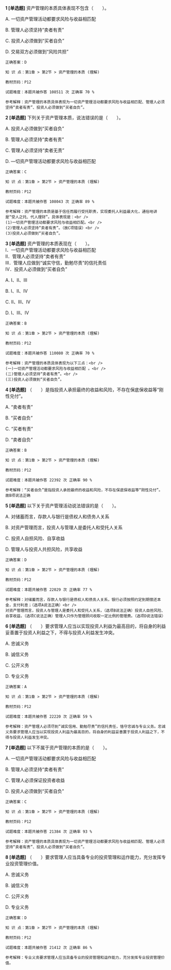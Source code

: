 **1 [单选题]** 资产管理的本质具体表现不包含（&emsp;&emsp;）。

A. 一切资产管理活动都要求风险与收益相匹配

B. 管理人必须坚持“卖者有责”

C. 投资人必须做到“买者自负”

D. 交易双方必须做到“风险共担”

```
正确答案：D

知 识 点：第1章 > 第2节 > 资产管理的本质 (理解)

教材页码：P12

试题难度：本题共被作答 108511 次 正确率 70 %

参考解释：资产管理的本质具体表现为一切资产管理活动都要求风险与收益相匹配、管理人必须坚持“卖者有责”、投资人必须做到“买者自负”。
```


**2 [单选题]** 下列关于资产管理本质，说法错误的是（&emsp;&emsp;）。

A. 投资人必须做到“买者自负”

B. 管理人必须坚持“卖者有责”

C. 管理人必须坚持“卖者无责”

D. —切资产管理活动都要求风险与收益相匹配

```
正确答案：C

知 识 点：第1章 > 第2节 > 资产管理的本质 (理解)

教材页码：P12

试题难度：本题共被作答 108043 次 正确率 89 %

参考解释：资产管理的本质是基于信任而履行受托职责，实现委托人利益最大化，通俗地讲是“受人之托、代人理财”。具体表现是：<br />
(1)一切资产管理活动都要求风险与收益相匹配。<br />
(2)管理人必须坚持“卖者有责”。（故C项错误）<br />
(3)投资人必须做到“买者自负”。
```


**3 [单选题]** 资产管理的本质表现在（&emsp;&emsp;）。<br />
Ⅰ．一切资产管理活动都要求风险与收益相匹配<br />
Ⅱ．管理人必须坚持“卖者有责”<br />
Ⅲ．管理人应做到“诚实守信，勤勉尽责”的信托责任<br />
Ⅳ．投资人必须做到“买者自负”

A. Ⅰ、Ⅱ、Ⅲ

B. Ⅰ、Ⅱ、Ⅳ

C. Ⅱ、Ⅲ、Ⅳ

D. Ⅰ、Ⅲ、Ⅳ

```
正确答案：B

知 识 点：第1章 > 第2节 > 资产管理的本质 (理解)

教材页码：P12

试题难度：本题共被作答 110080 次 正确率 70 %

参考解释：资产管理的本质具体表现为以下三点：<br />
(一)一切资产管理活动都要求风险与收益相匹配 。<br />
(二)管理人必须坚持“卖者有责”。<br />
(三)投资人必须做到“买者自负”。
```


**4 [单选题]** （&emsp;&emsp;）是指投资人承担最终的收益和风险，不存在保底保收益等“刚性兑付”。

A. “卖者有责”

B. “买者自负”

C. “买者有责”

D. “卖者自负”

```
正确答案：B

知 识 点：第1章 > 第2节 > 资产管理的本质 (理解)

教材页码：P12

试题难度：本题共被作答 22392 次 正确率 90 %

参考解释：“买者自负”是指投资人承担最终的收益和风险，不存在保底保收益等“刚性兑付”。故B项说法正确
```


**5 [单选题]** 以下关于资产管理活动说法错误的是（&emsp;&emsp;）。

A. 对储蓄而言，存款人与银行是债权人和债务人关系

B. 对资产管理而言，投资人与管理人是委托人和受托人关系

C. 投资人自担风险、自享收益

D. 管理人与投资人共担风险，共享收益

```
正确答案：D

知 识 点：第1章 > 第2节 > 资产管理的本质 (理解)

教材页码：P12

试题难度：本题共被作答 22029 次 正确率 77 %

参考解释：对储蓄而言，存款人与银行是债权人和债务人关系，银行必须按照约定到期偿还本金，支付利息；（选项A说法正确）<br />
对资产管理而言，投资人与管理人是委托人和受托人关系，（选项B说法正确）投资人自担风险、自享收益，（选项C说法正确）管理人只作为管理顾问收取一定比例的管理费。（选项D说法错误）
```


**6 [单选题]** （&emsp;&emsp;）要求管理人应当以实现投资人利益为最高目的，将自身的利益妥善置于投资人利益之下，不得与投资人利益发生冲突。

A. 忠诚义务

B. 诚信义务

C. 公开义务

D. 专业义务

```
正确答案：A

知 识 点：第1章 > 第2节 > 资产管理的本质 (理解)

教材页码：P12

试题难度：本题共被作答 22220 次 正确率 59 %

参考解释：资产管理人必须尽到“诚实信用、勤勉尽责”的信托责任，恪守忠诚与专业义务。忠诚义务要求管理人应当以实现投资人利益为最高目的，将自身的利益妥善置于投资人利益之下，不得与投资人利益发生冲突。
```


**7 [单选题]** 以下不属于资产管理的本质的是（&emsp;&emsp;）。

A. 一切资产管理活动都要求风险与收益相匹配

B. 管理人必须坚持“卖者有责”

C. 管理人必须保证投资者收益

D. 投资人必须做到“买者自负”

```
正确答案：C

知 识 点：第1章 > 第2节 > 资产管理的本质 (理解)

教材页码：P12

试题难度：本题共被作答 21384 次 正确率 93 %

参考解释：资产管理的本质具体表现为一切资产管理活动都要求风险与收益相匹配、管理人必须坚持“卖者有责”、投资人必须做到“买者自负”。
```


**8 [单选题]** （&emsp;&emsp;）要求管理人应当具备专业的投资管理和运作能力，充分发挥专业投资管理价值。

A. 忠诚义务

B. 诚信义务

C. 公开义务

D. 专业义务

```
正确答案：D

知 识 点：第1章 > 第2节 > 资产管理的本质 (理解)

教材页码：P12

试题难度：本题共被作答 21412 次 正确率 86 %

参考解释：专业义务要求管理人应当具备专业的投资管理和运作能力，充分发挥专业投资管理价值。
```

